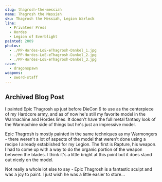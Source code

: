 ```yaml
---
slug: thagrosh-the-messiah
name: Thagrosh the Messiah
sku: Thagrosh the Messiah, Legion Warlock
line:
  - Privateer Press
  - Hordes
  - Legion of Everblight
painted: 2009
photos:
  - ./PP-Hordes-LoE-eThagrosh-Dankel_1.jpg
  - ./PP-Hordes-LoE-eThagrosh-Dankel_2.jpg
  - ./PP-Hordes-LoE-eThagrosh-Dankel_3.jpg
race:
  - dragonspawn
weapons:
  - sword-staff
---
```


## Archived Blog Post

I painted Epic Thagrosh up just before DieCon 9 to use as the centerpiece of my Hardcore army, and as of now he's still my favorite model in the Warmachine and Hordes lines. It doesn't have the full metal fantasy look of the Warmachine side of things but he's just an impressive model.

Epic Thagrosh is mostly painted in the same techniques as my Warmongers - there weren't a lot of aspects of the model that weren't done using a recipe I already established for my Legion. The first is Rapture, his weapon. I had to come up with a way to do the organic portion of the weapon between the blades. I think it's a little bright at this point but it does stand out nicely on the model.

Not really a whole lot else to say - Epic Thagrosh is a fantastic sculpt and was a joy to paint. I just wish he was a little easier to store...

